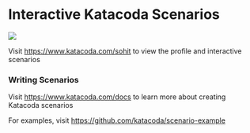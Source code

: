 # Interactive Katacoda Scenarios

[![](http://shields.katacoda.com/katacoda/sohit/count.svg)](https://www.katacoda.com/sohit "Get your profile on Katacoda.com")

Visit https://www.katacoda.com/sohit to view the profile and interactive scenarios

### Writing Scenarios
Visit https://www.katacoda.com/docs to learn more about creating Katacoda scenarios

For examples, visit https://github.com/katacoda/scenario-example
